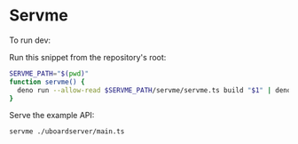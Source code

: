 # Servme

To run dev:

Run this snippet from the repository's root:

```sh
SERVME_PATH="$(pwd)"
function servme() {
  deno run --allow-read $SERVME_PATH/servme/servme.ts build "$1" | deno run --allow-read --allow-write --allow-run $SERVME_PATH/servme/servme.ts serve "$1"
}
```

Serve the example API:

```sh
servme ./uboardserver/main.ts
```
